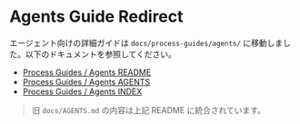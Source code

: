 # Agents Guide Redirect

エージェント向けの詳細ガイドは `docs/process-guides/agents/` に移動しました。以下のドキュメントを参照してください。

- [Process Guides / Agents README](process-guides/agents/README.md)
- [Process Guides / Agents AGENTS](process-guides/agents/AGENTS.md)
- [Process Guides / Agents INDEX](process-guides/agents/INDEX.md)

> 旧 `docs/AGENTS.md` の内容は上記 README に統合されています。
